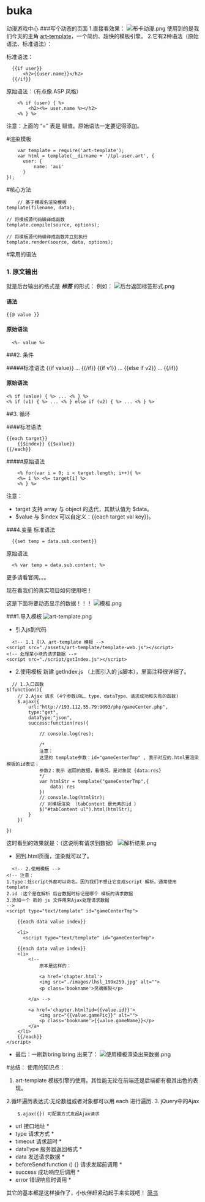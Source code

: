 # buka
动漫游戏中心
###写个动态的页面
1.直接看效果：
![布卡动漫.png](https://upload-images.jianshu.io/upload_images/1197386-cec1961b0abc6447.png?imageMogr2/auto-orient/strip%7CimageView2/2/w/1240)
使用到的是我们今天的主角    [art-template](https://aui.github.io/art-template/zh-cn)，一个简约、超快的模板引擎。
2.它有2种语法（原始语法、标准语法）：

标准语法：
~~~
  {{if user}}
      <h2>{{user.name}}</h2>
  {{/if}}
~~~
原始语法：（有点像.ASP 风格）
~~~
    <% if (user) { %>
        <h2><%= user.name %></h2>
    <% } %>
~~~

注意：上面的 “=” 表是 赋值。原始语法一定要记得添加。

#渲染模板
~~~
    var template = require('art-template');
    var html = template(__dirname + '/tpl-user.art', {
      user: {
          name: 'aui'
      }
});
~~~
#核心方法
~~~
    // 基于模板名渲染模板
template(filename, data);

// 将模板源代码编译成函数
template.compile(source, options);

// 将模板源代码编译成函数并立刻执行
template.render(source, data, options);
~~~
#常用的语法
### 1. 原文输出 
就是后台输出的格式是 ***标签*** 的形式：
例如：
![后台返回标签形式.png](https://upload-images.jianshu.io/upload_images/1197386-a95b10b390199b69.png?imageMogr2/auto-orient/strip%7CimageView2/2/w/1240)

#### 语法
    {{@ value }}
#### 原始语法
      <%- value %>

###2. 条件

   #####标准语法
    {{if value}} ... {{/if}}
    {{if v1}} ... {{else if v2}} ... {{/if}}
#### 原始语法
    <% if (value) { %> ... <% } %>
    <% if (v1) { %> ... <% } else if (v2) { %> ... <% } %>

##3. 循环

  ####标准语法
~~~
{{each target}}
    {{$index}} {{$value}}
{{/each}}
~~~
#####原始语法
~~~
    <% for(var i = 0; i < target.length; i++){ %>
    <%= i %> <%= target[i] %>
    <% } %>
~~~
注意：
- target 支持 array 与 object 的迭代，其默认值为 $data。
- $value 与 $index 可以自定义：{{each target val key}}。

###4.变量
标准语法
~~~
  {{set temp = data.sub.content}}
~~~
原始语法
~~~
  <% var temp = data.sub.content; %>
~~~
更多请看官网。。。

现在看我们的真实项目如何使用吧！

这是下面将要动态显示的数据！！！
![模板.png](https://upload-images.jianshu.io/upload_images/1197386-c5f61ea462624989.png?imageMogr2/auto-orient/strip%7CimageView2/2/w/1240)



###1.导入模板
![art-template.png](https://upload-images.jianshu.io/upload_images/1197386-79bcaf34ea93d2d9.png?imageMogr2/auto-orient/strip%7CimageView2/2/w/1240)

- 引入js到代码
~~~
  <!-- 1.1 引入 art-template 模板 -->
<script src="./assets/art-template/template-web.js"></script>
<!-- 处理某小块的请求数据 -->
<script src="./script/getIndex.js"></script>
~~~
- 2.使用模板 
新建  getIndex.js （上图引入的 js脚本），里面注释很详细了。
~~~
  // 1.入口函数
$(function(){
    // 2.Ajax 请求 (4个参数URL、type、dataType、请求成功和失败的函数)
    $.ajax({
        url:"http://193.112.55.79:9093/php/gameCenter.php",
        type:"get",
        dataType:"json",
        success:function(res){
            
            // console.log(res);

            /*
            注意：
            这里的 template参数：id="gameCenterTmp" , 表示对应的.html要渲染模板的id表记；
            参数2：表示 返回的数据，看情况。是对象就 {data:res}
            */ 
            var htmlStr = template("gameCenterTmp",{
                data: res
            })
            // console.log(htmlStr);
            // 对模板渲染 （tabContent 是元素的id ）
            $("#tabContent ul").html(htmlStr);
        }
    })

})
~~~

这时看到的效果就是：（这说明有请求到数据）
![解析结果.png](https://upload-images.jianshu.io/upload_images/1197386-aa5e352662e0f318.png?imageMogr2/auto-orient/strip%7CimageView2/2/w/1240)


- 回到.html页面，渲染就可以了。
~~~
  <!-- 2.使用模板 -->
<!-- 注意：
1.type：处script外都可以命名。因为我们不想让它变成script 解析。通常使用 template
2.id :这个是在解析 后台数据时标记是哪个 模板的请求数据
3.添加一个 新的 js 文件用来Ajax处理请求数据
-->
<script type="text/template" id="gameCenterTmp">

    {{each data value index}}
  
    <li>
      <script type="text/template" id="gameCenterTmp">

    {{each data value index}}
    <li>
        <!-- 
            原本是这样的：

            <a href='chapter.html'>
            <img src="./images/lhsl_199x259.jpg" alt="">
            <p class='bookname'>灵魂撕裂</p>

        </a> -->

        <a href='chapter.html?id={{value.id}}'>
            <img src="{{value.gamePic}}" alt="">
            <p class='bookname'>{{value.gameName}}</p>
        </a>
    </li>
    {{/each}}
</script>
~~~
- 最后：一刷新bring bring 出来了：
![使用模板渲染出来数据.png](https://upload-images.jianshu.io/upload_images/1197386-575b9b6c4d77eb18.png?imageMogr2/auto-orient/strip%7CimageView2/2/w/1240)

#总结：
使用的知识点：
1. art-template 模板引擎的使用。其性能无论在前端还是后端都有极其出色的表现。

2.循环遍历表达式:无论数组或者对象都可以用 each 进行遍历.
3. jQuery中的Ajax  

        $.ajax({}) 可配置方式发起Ajax请求
- url 接口地址 *
- type 请求方式 *
- timeout 请求超时 *
- dataType 服务器返回格式 *
- data 发送请求数据 *
- beforeSend:function () {} 请求发起前调用 *
- success 成功响应后调用 *
- error 错误响应时调用 *

其它的基本都是这样操作了，小伙伴赶紧动起手来实践吧！
[简书](https://www.jianshu.com/p/303e0f617740)
